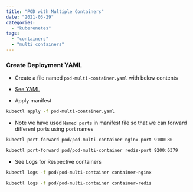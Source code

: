 ```yaml
---
title: "POD with Multiple Containers"
date: "2021-03-29"
categories: 
  - "kuberenetes"
tags: 
  - "containers"
  - "multi containers"
---
```


### Create Deployment YAML
- Create a file named `pod-multi-container.yaml` with below contents
- [See YAML](https://github.com/devignitelab/learn-kube/blob/main/multi-container-pod.yaml)
				
- Apply manifest
```bash
kubectl apply -f pod-multi-container.yaml
```

- Note we have used `Named ports` in manifest file so that we can forward different ports using port names
```bash
kubectl port-forward pod/pod-multi-container nginx-port 9100:80
```
```bash
kubectl port-forward pod/pod-multi-container redis-port 9200:6379
```

- See Logs for Respective containers
```bash
kubectl logs -f pod/pod-multi-container container-nginx
```
```bash
kubectl logs -f pod/pod-multi-container container-redis
```
